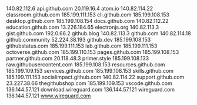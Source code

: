 140.82.112.6 api.github.com
20.119.16.4 atom.io
140.82.114.22 classroom.github.com
185.199.111.153 cli.github.com
185.199.108.153 desktop.github.com
185.199.108.154 docs.github.com
140.82.112.22 education.github.com
13.226.184.65 electronjs.org
140.82.113.3 gist.github.com
192.0.66.2 github.blog
140.82.113.3 github.com
140.82.114.18 github.community
52.224.38.193 github.dev
185.199.108.153 githubstatus.com
185.199.111.153 lab.github.com
185.199.111.153 octoverse.github.com
185.199.110.153 pages.github.com
185.199.108.153 partner.github.com
20.118.48.3 primer.style
185.199.108.133 raw.githubusercontent.com
185.199.108.153 resources.github.com
185.199.109.153 services.github.com
185.199.108.153 skills.github.com
185.199.111.153 socialimpact.github.com
140.82.114.22 support.github.com
23.227.38.66 thegithubshop.com
185.199.109.153 vscode.github.com
136.144.57.121 download.wireguard.com
136.144.57.121 wireguard.com
136.144.57.121 www.wireguard.com
